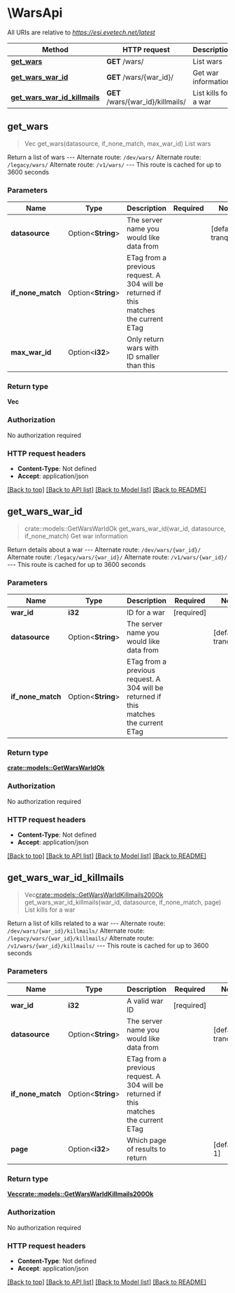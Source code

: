 # \WarsApi

All URIs are relative to *https://esi.evetech.net/latest*

Method | HTTP request | Description
------------- | ------------- | -------------
[**get_wars**](WarsApi.md#get_wars) | **GET** /wars/ | List wars
[**get_wars_war_id**](WarsApi.md#get_wars_war_id) | **GET** /wars/{war_id}/ | Get war information
[**get_wars_war_id_killmails**](WarsApi.md#get_wars_war_id_killmails) | **GET** /wars/{war_id}/killmails/ | List kills for a war



## get_wars

> Vec<i32> get_wars(datasource, if_none_match, max_war_id)
List wars

Return a list of wars  --- Alternate route: `/dev/wars/`  Alternate route: `/legacy/wars/`  Alternate route: `/v1/wars/`  --- This route is cached for up to 3600 seconds

### Parameters


Name | Type | Description  | Required | Notes
------------- | ------------- | ------------- | ------------- | -------------
**datasource** | Option<**String**> | The server name you would like data from |  |[default to tranquility]
**if_none_match** | Option<**String**> | ETag from a previous request. A 304 will be returned if this matches the current ETag |  |
**max_war_id** | Option<**i32**> | Only return wars with ID smaller than this |  |

### Return type

**Vec<i32>**

### Authorization

No authorization required

### HTTP request headers

- **Content-Type**: Not defined
- **Accept**: application/json

[[Back to top]](#) [[Back to API list]](../README.md#documentation-for-api-endpoints) [[Back to Model list]](../README.md#documentation-for-models) [[Back to README]](../README.md)


## get_wars_war_id

> crate::models::GetWarsWarIdOk get_wars_war_id(war_id, datasource, if_none_match)
Get war information

Return details about a war  --- Alternate route: `/dev/wars/{war_id}/`  Alternate route: `/legacy/wars/{war_id}/`  Alternate route: `/v1/wars/{war_id}/`  --- This route is cached for up to 3600 seconds

### Parameters


Name | Type | Description  | Required | Notes
------------- | ------------- | ------------- | ------------- | -------------
**war_id** | **i32** | ID for a war | [required] |
**datasource** | Option<**String**> | The server name you would like data from |  |[default to tranquility]
**if_none_match** | Option<**String**> | ETag from a previous request. A 304 will be returned if this matches the current ETag |  |

### Return type

[**crate::models::GetWarsWarIdOk**](get_wars_war_id_ok.md)

### Authorization

No authorization required

### HTTP request headers

- **Content-Type**: Not defined
- **Accept**: application/json

[[Back to top]](#) [[Back to API list]](../README.md#documentation-for-api-endpoints) [[Back to Model list]](../README.md#documentation-for-models) [[Back to README]](../README.md)


## get_wars_war_id_killmails

> Vec<crate::models::GetWarsWarIdKillmails200Ok> get_wars_war_id_killmails(war_id, datasource, if_none_match, page)
List kills for a war

Return a list of kills related to a war  --- Alternate route: `/dev/wars/{war_id}/killmails/`  Alternate route: `/legacy/wars/{war_id}/killmails/`  Alternate route: `/v1/wars/{war_id}/killmails/`  --- This route is cached for up to 3600 seconds

### Parameters


Name | Type | Description  | Required | Notes
------------- | ------------- | ------------- | ------------- | -------------
**war_id** | **i32** | A valid war ID | [required] |
**datasource** | Option<**String**> | The server name you would like data from |  |[default to tranquility]
**if_none_match** | Option<**String**> | ETag from a previous request. A 304 will be returned if this matches the current ETag |  |
**page** | Option<**i32**> | Which page of results to return |  |[default to 1]

### Return type

[**Vec<crate::models::GetWarsWarIdKillmails200Ok>**](get_wars_war_id_killmails_200_ok.md)

### Authorization

No authorization required

### HTTP request headers

- **Content-Type**: Not defined
- **Accept**: application/json

[[Back to top]](#) [[Back to API list]](../README.md#documentation-for-api-endpoints) [[Back to Model list]](../README.md#documentation-for-models) [[Back to README]](../README.md)

